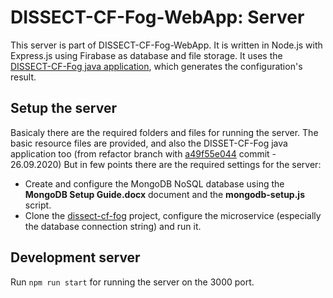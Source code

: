 # DISSECT-CF-Fog-WebApp: Server

This server is part of DISSECT-CF-Fog-WebApp. It is written in Node.js with Express.js using Firabase as database and file storage.
It uses the [DISSECT-CF-Fog java application](https://github.com/andrasmarkus/dissect-cf), which generates the configuration's result.

## Setup the server
Basicaly there are the required folders and files for running the server. The basic resource files are provided, and also the DISSET-CF-Fog java application too (from refactor branch with [a49f55e044](https://github.com/andrasmarkus/dissect-cf/commit/a49f55e044e9294ca84d871070a5b3ad1d9de7ce) commit - 26.09.2020) But in few points there are the required settings for the server:

- Create and configure the MongoDB NoSQL database using the **MongoDB Setup Guide.docx** document and the **mongodb-setup.js** script.
- Clone the [dissect-cf-fog](https://github.com/andrasmarkus/dissect-cf) project, configure the microservice (especially the database connection string) and run it.

## Development server

Run `npm run start` for running the server on the 3000 port.

